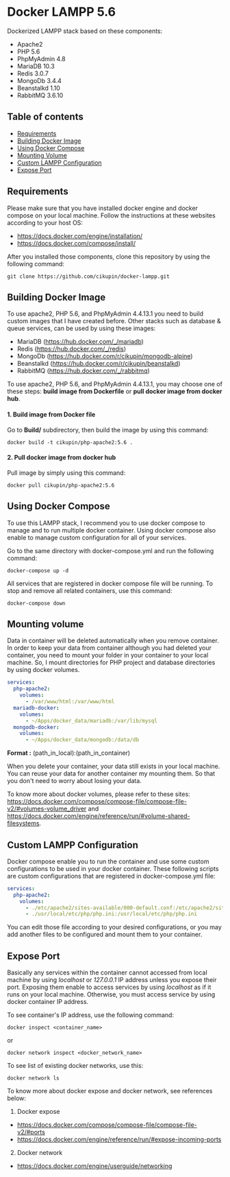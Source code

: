 Docker LAMPP 5.6
================

Dockerized LAMPP stack based on these components:

* Apache2
* PHP 5.6
* PhpMyAdmin 4.8
* MariaDB 10.3
* Redis 3.0.7
* MongoDb 3.4.4
* Beanstalkd 1.10
* RabbitMQ 3.6.10

Table of contents
-----------------
* [Requirements](#requirements)
* [Building Docker Image](#building-docker-image)
* [Using Docker Compose](#using-docker-compose)
* [Mounting Volume](#mounting-volume)
* [Custom LAMPP Configuration](#custom-lampp-configuration)
* [Expose Port](#expose-port)

Requirements
------------

Please make sure that you have installed docker engine and docker compose on your local machine. Follow the instructions at these websites according to your host OS:
* https://docs.docker.com/engine/installation/
* https://docs.docker.com/compose/install/

After you installed those components, clone this repository by using the following command:

```
git clone https://github.com/cikupin/docker-lampp.git
```

Building Docker Image
---------------------

To use apache2, PHP 5.6, and PhpMyAdmin 4.4.13.1 you need to build custom images that I have created before. Other stacks such as database & queue services, can be used by using these images:
* MariaDB (https://hub.docker.com/_/mariadb)
* Redis (https://hub.docker.com/_/redis)
* MongoDb (https://hub.docker.com/r/cikupin/mongodb-alpine)
* Beanstalkd (https://hub.docker.com/r/cikupin/beanstalkd)
* RabbitMQ (https://hub.docker.com/_/rabbitmq)

To use apache2, PHP 5.6, and PhpMyAdmin 4.4.13.1, you may choose one of these steps: **build image from Dockerfile** or **pull docker image from docker hub**.

#### 1. Build image from Docker file

Go to **Build/** subdirectory, then build the image by using this command:

```
docker build -t cikupin/php-apache2:5.6 .
```

#### 2. Pull docker image from docker hub

Pull image by simply using this command:

```
docker pull cikupin/php-apache2:5.6
```

Using Docker Compose
--------------------

To use this LAMPP stack, I recommend you to use docker compose to manage and to run multiple docker container. Using docker compose also enable to manage custom configuration for all of your services.

Go to the same directory with docker-compose.yml and run the following command:

```
docker-compose up -d
```

All services that are registered in docker compose file  will be running. To stop and remove all related containers, use this command:

```
docker-compose down
```

Mounting volume
---------------

Data in container will be deleted automatically when you remove container. In order to keep your data from container although you had deleted your container, you need to mount your folder in your container to your local machine. So, I mount directories for PHP project and database directories by using docker volumes.

```yaml
services:
  php-apache2:
    volumes:
      - /var/www/html:/var/www/html
  mariadb-docker:
    volumes:
      - ~/Apps/docker_data/mariadb:/var/lib/mysql
  mongodb-docker:
    volumes:
      - ~/Apps/docker_data/mongodb:/data/db
```

**Format :** (path_in_local):(path_in_container)

When you delete your container, your data still exists in your local machine. You can reuse your data for another container my mounting them. So that you don't need to worry about losing your data.

To know more about docker volumes, please refer to these sites: https://docs.docker.com/compose/compose-file/compose-file-v2/#volumes-volume_driver and https://docs.docker.com/engine/reference/run/#volume-shared-filesystems.

Custom LAMPP Configuration
--------------------------

Docker compose enable you to run the container and use some custom configurations to be used in your docker container. These following scripts are custom configurations that are registered in docker-compose.yml file:

```yaml
services:
  php-apache2:
    volumes:
      - ./etc/apache2/sites-available/000-default.conf:/etc/apache2/sites-available/000-default.conf
      - ./usr/local/etc/php/php.ini:/usr/local/etc/php/php.ini
```

You can edit those file according to your desired configurations, or you may add another files to be configured and mount them to your container.

Expose Port
-----------

Basically any services within the container cannot accessed from local machine by using *localhost* or *127.0.0.1* IP address unless you expose their port. Exposing them enable to access services by using *localhost* as if it runs on your local machine. Otherwise, you must access service by using docker container IP address.

To see container's IP address, use the following command:

```
docker inspect <container_name>
```

or

```
docker network inspect <docker_network_name>
```

To see list of existing docker networks, use this:

```
docker network ls
```

To know more about docker expose and docker network, see references below:
1. Docker expose
  * https://docs.docker.com/compose/compose-file/compose-file-v2/#ports
  * https://docs.docker.com/engine/reference/run/#expose-incoming-ports
2. Docker network
  * https://docs.docker.com/engine/userguide/networking
